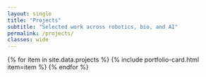 ```yaml
---
layout: single
title: "Projects"
subtitle: "Selected work across robotics, bio, and AI"
permalink: /projects/
classes: wide
---
```


<style>
/* Force project thumbnail sizes with maximum specificity */
.project-thumbnail,
.project-row .thumb img,
body .project-row .thumb img,
body .page .project-row .thumb img,
div.project-row div.thumb img,
body div.project-row div.thumb img,
body .page div.project-row div.thumb img,
.project-row .thumb > img,
body .project-row .thumb > img {
  width: 80px !important;
  height: 80px !important;
  max-width: 80px !important;
  max-height: 80px !important;
  object-fit: cover !important;
  border-radius: 8px !important;
  display: block !important;
  background: #e5e7eb !important;
  flex-shrink: 0 !important;
  box-sizing: border-box !important;
}

@media (max-width: 760px) {
  .project-thumbnail,
  .project-row .thumb img,
  body .project-row .thumb img,
  body .page .project-row .thumb img,
  div.project-row div.thumb img,
  body div.project-row div.thumb img,
  body .page div.project-row div.thumb img,
  .project-row .thumb > img,
  body .project-row .thumb > img {
    width: 60px !important;
    height: 60px !important;
    max-width: 60px !important;
    max-height: 60px !important;
  }
}
</style>

{% for item in site.data.projects %}
  {% include portfolio-card.html item=item %}
{% endfor %}
